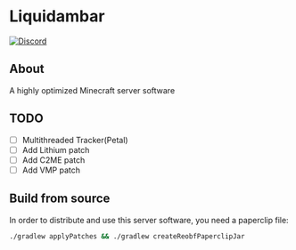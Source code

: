 # Liquidambar
[![Discord](https://img.shields.io/discord/891325967203729472?color=5865F2&label=discord&style=for-the-badge)](https://discord.gg/uQ4UXANnP2)
## About
A highly optimized Minecraft server software
## TODO
- [ ] Multithreaded Tracker(Petal)
- [ ] Add Lithium patch
- [ ] Add C2ME patch
- [ ] Add VMP patch
## Build from source
In order to distribute and use this server software, you need a paperclip file:

```bash
./gradlew applyPatches && ./gradlew createReobfPaperclipJar
```
